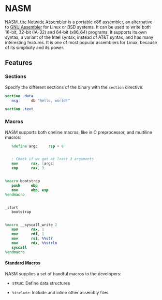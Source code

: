 NASM
====

[NASM, the Netwide Assembler](https://nasm.us) is a portable x86 assembler,
an alternative to [GNU Assembler](https://www.gnu.org/software/binutils/) for
Linux or BSD systems.  It can be used to write both 16-bit, 32-bit (IA-32)
and 64-bit (x86_64) programs.  It supports its own syntax, a variant of the
Intel syntax, instead of AT&T syntax, and has many interesting features.  It is
one of most popular assemblers for Linux, because of its simplicity and its
power.


Features
--------

### Sections

Specify the different sections of the binary with the `section` directive:

```nasm
section .data
   msg:		db "hello, world!"

section .text
```


### Macros

NASM supports both oneline macros, like in C preprocessor, and multiline macros:


```nasm
   %define argc		rsp + 8


   ; Check if we got at least 3 arguments
   mov		rax, [argc]
   cmp		rax, 3


%macro bootstrap
   push		ebp
   mov		ebp, esp
%endmacro


_start
   bootstrap


%macro __syscall_write 2
   mov		rax, 1
   mov		rdi, 1
   mov		rsi, %%str
   mov		rdx, %%strln
   syscall
%endmacro
```

#### Standard Macros

NASM supplies a set of handful macros to the developers:

 - `STRUC`:	Define data structures

 - `%include`:	Include and inline other assembly files
